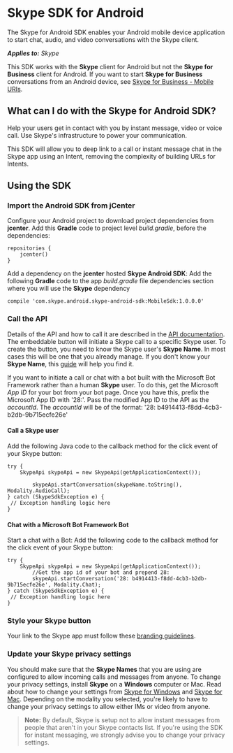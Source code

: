
# Skype SDK for Android

The Skype for Android SDK enables your Android mobile device application to start chat, audio, and video conversations with the Skype client.


 _**Applies to:** Skype_

This SDK works with the **Skype** client for Android but not the **Skype for Business** client for Android. If you want to start **Skype for Business** conversations from an Android device, see [Skype for Business - Mobile URIs](https://msdn.microsoft.com/en-us/skype/skype-for-business-uris/sfbmobileuri).


## What can I do with the Skype for Android SDK?

Help your users get in contact with you by instant message, video or voice call. Use Skype's infrastructure to power your communication.

This SDK will allow you to deep link to a call or instant message chat in the Skype app using an Intent, removing the complexity of building URLs for Intents.


## Using the SDK


### Import the Android SDK from jCenter

Configure your Android project to download project dependencies from  **jcenter**. Add this **Gradle** code to project level _build.gradle_, before the dependencies:


```
repositories { 
    jcenter() 
} 
```

Add a dependency on the  **jcenter** hosted **Skype Android SDK**: Add the following **Gradle** code to the app _build.gradle_ file dependencies section where you will use the **Skype** dependency


```
compile 'com.skype.android.skype-android-sdk:MobileSdk:1.0.0.0' 
```


### Call the API

Details of the API and how to call it are described in the [API documentation](https://skypeonramps.github.io/SkypeAndroidMobileSDK/javadoc/index.mdl). The embeddable button will initiate a Skype call to a specific Skype user. To create the button, you need to know the Skype user's  **Skype Name**. In most cases this will be one that you already manage. If you don't know your **Skype Name**, this [guide](https://support.skype.com/en/faq/FA10858/what-s-my-skype-name) will help you find it.

If you want to initiate a call or chat with a bot built with the Microsoft Bot Framework rather than a human  **Skype** user. To do this, get the Microsoft _App ID_ for your bot from your bot page. Once you have this, prefix the Microsoft App ID with '28:'. Pass the modified App ID to the API as the _accountId_. The _accountId_ will be of the format: '28: b4914413-f8dd-4cb3-b2db-9b715ecfe26e'


#### Call a Skype user

Add the following Java code to the callback method for the click event of your Skype button:


```
try { 
    SkypeApi skypeApi = new SkypeApi(getApplicationContext()); 
 
        skypeApi.startConversation(skypeName.toString(), Modality.AudioCall); 
} catch (SkypeSdkException e) { 
 // Exception handling logic here 
} 
```


#### Chat with a Microsoft Bot Framework Bot

Start a chat with a Bot: Add the following code to the callback method for the click event of your Skype button:


```
try {
    SkypeApi skypeApi = new SkypeApi(getApplicationContext());
        //Get the app id of your bot and prepend 28:
        skypeApi.startConversation('28: b4914413-f8dd-4cb3-b2db-9b715ecfe26e', Modality.Chat);
} catch (SkypeSdkException e) {
 // Exception handling logic here
}
```


### Style your Skype button

Your link to the Skype app must follow these [branding guidelines](https://msdn.microsoft.com/library/office/dn745877.aspx).


### Update your Skype privacy settings

You should make sure that the  **Skype Names** that you are using are configured to allow incoming calls and messages from anyone. To change your privacy settings, install **Skype** on a **Windows** computer or Mac. Read about how to change your settings from [Skype for Windows](https://support.skype.com/en/faq/fa140/how-do-i-manage-my-privacy-settings-in-skype-for-windows-desktop) and [Skype for Mac](https://support.skype.com/en/faq/FA10988/how-do-i-manage-my-privacy-settings-in-skype-for-mac-os-x). Depending on the modality you selected, you're likely to have to change your privacy settings to allow either IMs or video from anyone. 


 >**Note:**  By default, Skype is setup not to allow instant messages from people that aren't in your Skype contacts list. If you're using the SDK for instant messaging, we strongly advise you to change your privacy settings.

